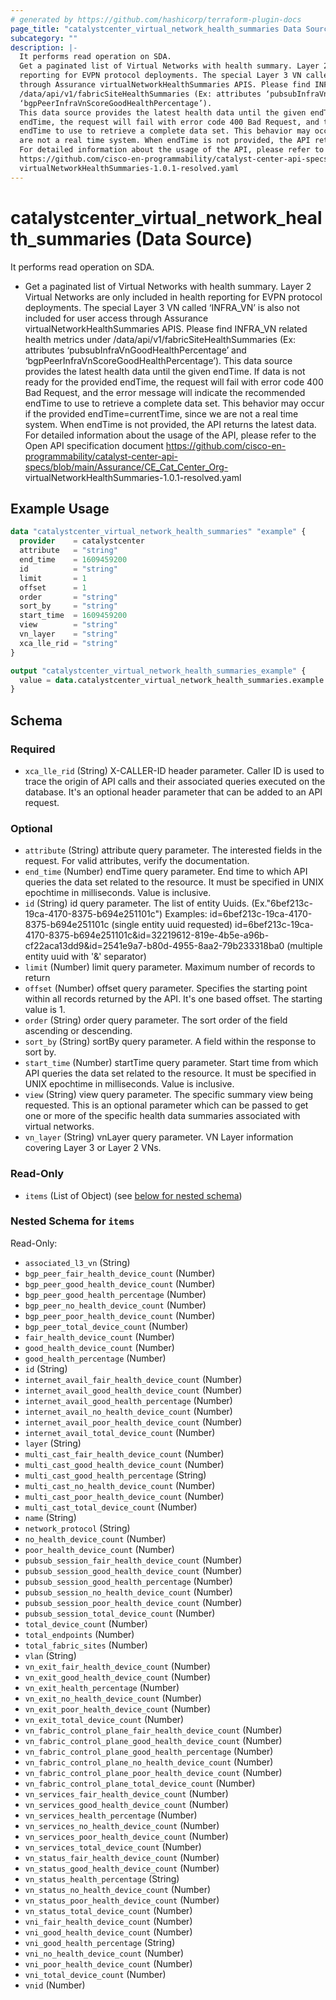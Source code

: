 ```yaml
---
# generated by https://github.com/hashicorp/terraform-plugin-docs
page_title: "catalystcenter_virtual_network_health_summaries Data Source - terraform-provider-catalystcenter"
subcategory: ""
description: |-
  It performs read operation on SDA.
  Get a paginated list of Virtual Networks with health summary. Layer 2 Virtual Networks are only included in health
  reporting for EVPN protocol deployments. The special Layer 3 VN called ‘INFRAVN’ is also not included for user access
  through Assurance virtualNetworkHealthSummaries APIS. Please find INFRAVN related health metrics under
  /data/api/v1/fabricSiteHealthSummaries (Ex: attributes ‘pubsubInfraVnGoodHealthPercentage’ and
  ‘bgpPeerInfraVnScoreGoodHealthPercentage’).
  This data source provides the latest health data until the given endTime. If data is not ready for the provided
  endTime, the request will fail with error code 400 Bad Request, and the error message will indicate the recommended
  endTime to use to retrieve a complete data set. This behavior may occur if the provided endTime=currentTime, since we
  are not a real time system. When endTime is not provided, the API returns the latest data.
  For detailed information about the usage of the API, please refer to the Open API specification document
  https://github.com/cisco-en-programmability/catalyst-center-api-specs/blob/main/Assurance/CECatCenter_Org-
  virtualNetworkHealthSummaries-1.0.1-resolved.yaml
---
```


# catalystcenter_virtual_network_health_summaries (Data Source)

It performs read operation on SDA.

- Get a paginated list of Virtual Networks with health summary. Layer 2 Virtual Networks are only included in health
reporting for EVPN protocol deployments. The special Layer 3 VN called ‘INFRA_VN’ is also not included for user access
through Assurance virtualNetworkHealthSummaries APIS. Please find INFRA_VN related health metrics under
/data/api/v1/fabricSiteHealthSummaries (Ex: attributes ‘pubsubInfraVnGoodHealthPercentage’ and
‘bgpPeerInfraVnScoreGoodHealthPercentage’).
This data source provides the latest health data until the given endTime. If data is not ready for the provided
endTime, the request will fail with error code 400 Bad Request, and the error message will indicate the recommended
endTime to use to retrieve a complete data set. This behavior may occur if the provided endTime=currentTime, since we
are not a real time system. When endTime is not provided, the API returns the latest data.
For detailed information about the usage of the API, please refer to the Open API specification document
https://github.com/cisco-en-programmability/catalyst-center-api-specs/blob/main/Assurance/CE_Cat_Center_Org-
virtualNetworkHealthSummaries-1.0.1-resolved.yaml

## Example Usage

```terraform
data "catalystcenter_virtual_network_health_summaries" "example" {
  provider    = catalystcenter
  attribute   = "string"
  end_time    = 1609459200
  id          = "string"
  limit       = 1
  offset      = 1
  order       = "string"
  sort_by     = "string"
  start_time  = 1609459200
  view        = "string"
  vn_layer    = "string"
  xca_lle_rid = "string"
}

output "catalystcenter_virtual_network_health_summaries_example" {
  value = data.catalystcenter_virtual_network_health_summaries.example.items
}
```

<!-- schema generated by tfplugindocs -->
## Schema

### Required

- `xca_lle_rid` (String) X-CALLER-ID header parameter. Caller ID is used to trace the origin of API calls and their associated queries executed on the database. It's an optional header parameter that can be added to an API request.

### Optional

- `attribute` (String) attribute query parameter. The interested fields in the request. For valid attributes, verify the documentation.
- `end_time` (Number) endTime query parameter. End time to which API queries the data set related to the resource. It must be specified in UNIX epochtime in milliseconds. Value is inclusive.
- `id` (String) id query parameter. The list of entity Uuids. (Ex."6bef213c-19ca-4170-8375-b694e251101c") Examples: id=6bef213c-19ca-4170-8375-b694e251101c (single entity uuid requested) id=6bef213c-19ca-4170-8375-b694e251101c&id=32219612-819e-4b5e-a96b-cf22aca13dd9&id=2541e9a7-b80d-4955-8aa2-79b233318ba0 (multiple entity uuid with '&' separator)
- `limit` (Number) limit query parameter. Maximum number of records to return
- `offset` (Number) offset query parameter. Specifies the starting point within all records returned by the API. It's one based offset. The starting value is 1.
- `order` (String) order query parameter. The sort order of the field ascending or descending.
- `sort_by` (String) sortBy query parameter. A field within the response to sort by.
- `start_time` (Number) startTime query parameter. Start time from which API queries the data set related to the resource. It must be specified in UNIX epochtime in milliseconds. Value is inclusive.
- `view` (String) view query parameter. The specific summary view being requested. This is an optional parameter which can be passed to get one or more of the specific health data summaries associated with virtual networks.
- `vn_layer` (String) vnLayer query parameter. VN Layer information covering Layer 3 or Layer 2 VNs.

### Read-Only

- `items` (List of Object) (see [below for nested schema](#nestedatt--items))

<a id="nestedatt--items"></a>
### Nested Schema for `items`

Read-Only:

- `associated_l3_vn` (String)
- `bgp_peer_fair_health_device_count` (Number)
- `bgp_peer_good_health_device_count` (Number)
- `bgp_peer_good_health_percentage` (Number)
- `bgp_peer_no_health_device_count` (Number)
- `bgp_peer_poor_health_device_count` (Number)
- `bgp_peer_total_device_count` (Number)
- `fair_health_device_count` (Number)
- `good_health_device_count` (Number)
- `good_health_percentage` (Number)
- `id` (String)
- `internet_avail_fair_health_device_count` (Number)
- `internet_avail_good_health_device_count` (Number)
- `internet_avail_good_health_percentage` (Number)
- `internet_avail_no_health_device_count` (Number)
- `internet_avail_poor_health_device_count` (Number)
- `internet_avail_total_device_count` (Number)
- `layer` (String)
- `multi_cast_fair_health_device_count` (Number)
- `multi_cast_good_health_device_count` (Number)
- `multi_cast_good_health_percentage` (String)
- `multi_cast_no_health_device_count` (Number)
- `multi_cast_poor_health_device_count` (Number)
- `multi_cast_total_device_count` (Number)
- `name` (String)
- `network_protocol` (String)
- `no_health_device_count` (Number)
- `poor_health_device_count` (Number)
- `pubsub_session_fair_health_device_count` (Number)
- `pubsub_session_good_health_device_count` (Number)
- `pubsub_session_good_health_percentage` (Number)
- `pubsub_session_no_health_device_count` (Number)
- `pubsub_session_poor_health_device_count` (Number)
- `pubsub_session_total_device_count` (Number)
- `total_device_count` (Number)
- `total_endpoints` (Number)
- `total_fabric_sites` (Number)
- `vlan` (String)
- `vn_exit_fair_health_device_count` (Number)
- `vn_exit_good_health_device_count` (Number)
- `vn_exit_health_percentage` (Number)
- `vn_exit_no_health_device_count` (Number)
- `vn_exit_poor_health_device_count` (Number)
- `vn_exit_total_device_count` (Number)
- `vn_fabric_control_plane_fair_health_device_count` (Number)
- `vn_fabric_control_plane_good_health_device_count` (Number)
- `vn_fabric_control_plane_good_health_percentage` (Number)
- `vn_fabric_control_plane_no_health_device_count` (Number)
- `vn_fabric_control_plane_poor_health_device_count` (Number)
- `vn_fabric_control_plane_total_device_count` (Number)
- `vn_services_fair_health_device_count` (Number)
- `vn_services_good_health_device_count` (Number)
- `vn_services_health_percentage` (Number)
- `vn_services_no_health_device_count` (Number)
- `vn_services_poor_health_device_count` (Number)
- `vn_services_total_device_count` (Number)
- `vn_status_fair_health_device_count` (Number)
- `vn_status_good_health_device_count` (Number)
- `vn_status_health_percentage` (String)
- `vn_status_no_health_device_count` (Number)
- `vn_status_poor_health_device_count` (Number)
- `vn_status_total_device_count` (Number)
- `vni_fair_health_device_count` (Number)
- `vni_good_health_device_count` (Number)
- `vni_good_health_percentage` (String)
- `vni_no_health_device_count` (Number)
- `vni_poor_health_device_count` (Number)
- `vni_total_device_count` (Number)
- `vnid` (Number)
